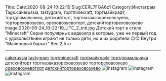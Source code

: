 Title:
Date:2020-08-24 10:22:19
Slug:CERL7FGA6z1
Category:Инстаграм
Tags:cakerussia, tastygram, тортminecraft, тортмайкрафт, тортдлямальчика, детскийторт, тортназаказореховозуево, тортореховозуево, ореховозуевоторт, детскийтортореховозуево
image:2020-08-24_10-22-19_UTC_2_tntl.jpg
Детский торт в стиле "Minecraft" 
Серии популярных видеоигр в  которые, уже не первый год, с удовольствием играют не только дети, но и их родители 😉😊
Внутри "Малиновый бархат"
Вес 2,5 кг
________________________________
[cakerussia]({tag}cakerussia) [tastygram]({tag}tastygram) [тортminecraft]({tag}тортminecraft) [тортмайкрафт]({tag}тортмайкрафт) [тортдлямальчика]({tag}тортдлямальчика) [детскийторт]({tag}детскийторт) [тортназаказореховозуево]({tag}тортназаказореховозуево) [тортореховозуево]({tag}тортореховозуево) [ореховозуевоторт]({tag}ореховозуевоторт) [детскийтортореховозуево]({tag}детскийтортореховозуево)
![instagram]({attach}images/2020-08-24_10-22-19_UTC_2.jpg)
![instagram]({attach}images/2020-08-24_10-22-19_UTC_1.jpg)
![instagram]({attach}images/2020-08-24_10-22-19_UTC_3.jpg)
